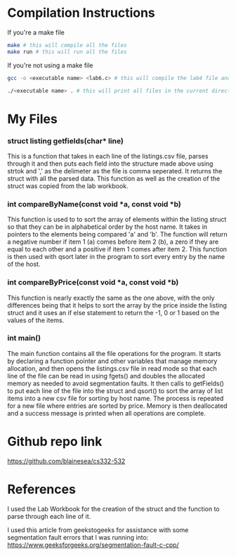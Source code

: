# Compilation Instructions

If you're a make file
```bash
make # this will compile all the files
make run # this will run all the files
```

If you're not using a make file
```bash
gcc -o <executable name> <lab6.c> # this will compile the lab4 file and return an executable with the executable name

./<executable name> . # this will print all files in the current directory recursively
```

# My Files

### struct listing getfields(char* line)
This is a function that takes in each line of the listings.csv file, parses through it and then puts each field into the structure made above using strtok and ',' as the delimeter as the file is comma seperated. It returns the struct with all the parsed data. This function as well as the creation of the struct was copied from the lab workbook. 

### int compareByName(const void *a, const void *b)
This function is used to to sort the array of elements within the listing struct so that they can be in alphabetical order by the host name. It takes in pointers to the elements being compared 'a' and 'b'. The function will return a negative number if item 1 (a) comes before item 2 (b), a zero if they are equal to each other and a positive if item 1 comes after item 2. This function is then used with qsort later in the program to sort every entry by the name of the host. 

### int compareByPrice(const void *a, const void *b)
This function is nearly exactly the same as the one above, with the only differences being that it helps to sort the array by the price inside the listing struct and it uses an if else statement to return the -1, 0 or 1 based on the values of the items. 

### int main()
The main function contains all the file operations for the program. It starts by declaring a function pointer and other variables that manage memory allocation, and then opens the listings.csv file in read mode so that each line of the file can be read in using fgets() and doubles the allocated memory as needed to avoid segmentation faults. It then calls to getFields() to put each line of the file into the struct and qsort() to sort the array of list items into a new csv file for sorting by host name. The process is repeated for a new file where entries are sorted by price. Memory is then deallocated and a success message is printed when all operations are complete. 

# Github repo link
https://github.com/blainesea/cs332-532

# References

I used the Lab Workbook for the creation of the struct and the function to parse through each line of it. 

I used this article from geekstogeeks for assistance with some segmentation fault errors that I was running into: 
    https://www.geeksforgeeks.org/segmentation-fault-c-cpp/